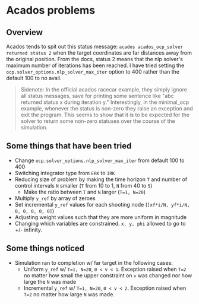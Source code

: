 # Acados problems

## Overview
Acados tends to spit out this status message: `acados acados_ocp_solver returned status 2` when the target coordinates are far distances away from the original position. From the docs, status 2 means that the nlp solver's maximum number of iterations has been reached. I have tried setting the `ocp.solver_options.nlp_solver_max_iter` option to 400 rather than the default 100 to no avail.

> Sidenote: In the official acados racecar example, they simply ignore all status messages, save for printing some sentence like "abc returned status x during iteration y." Interestingly, in the minimal_ocp example, whenever the status is non-zero they raise an exception and exit the program. This seems to show that it is to be expected for the solver to return some non-zero statuses over the course of the simulation.

## Some things that have been tried
- Change `ocp.solver_options.nlp_solver_max_iter` from default 100 to 400
- Switching integrator type from `ERK` to `IRK`
- Reducing size of problem by making the time horizon `T` and number of control intervals `N` smaller (`T` from 10 to 1, `N` from 40 to `5`)
  - Make the ratio between `T` and `N` larger (`T=1, N=20`)
- Multiply `y_ref` by array of zeroes
- Set incremental `y_ref` values for each shooting node (`[xf*i/N, yf*i/N, 0, 0, 0, 0, 0]`)
- Adjusting weight values such that they are more uniform in magnitude
- Changing which variables are constrained. `x, y, phi` allowed to go to +/- infinity.

## Some things noticed
- Simulation ran to completion w/ far target in the following cases:
  - Uniform `y_ref` w/ `T=1, N=20`, `0 < v < 1`. Exception raised when `T=2` no matter how small the upper constraint on `v` was changed nor how large the `N` was made
  - Incremental `y_ref` w/ `T=1, N=20`, `0 < v < 2`. Exception raised when `T=2` no matter how large `N` was made.